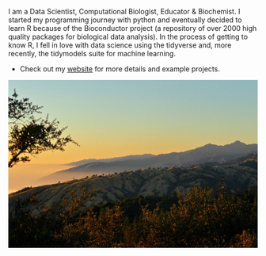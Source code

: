 I am a Data Scientist, Computational Biologist, Educator & Biochemist. I started my programming 
journey with python and eventually decided to learn R because of the Bioconductor project (a repository
of over 2000 high quality packages for biological data analysis). In the process of getting to know
R, I fell in love with data science using the tidyverse and, more recently, the tidymodels suite for
machine learning. 

- Check out my [website](https://www.gabemednick.com/) for more details and example projects.

![alt text](https://github.com/gmednick/gmednick/blob/master/big_sur.jpg "Big Sur")



